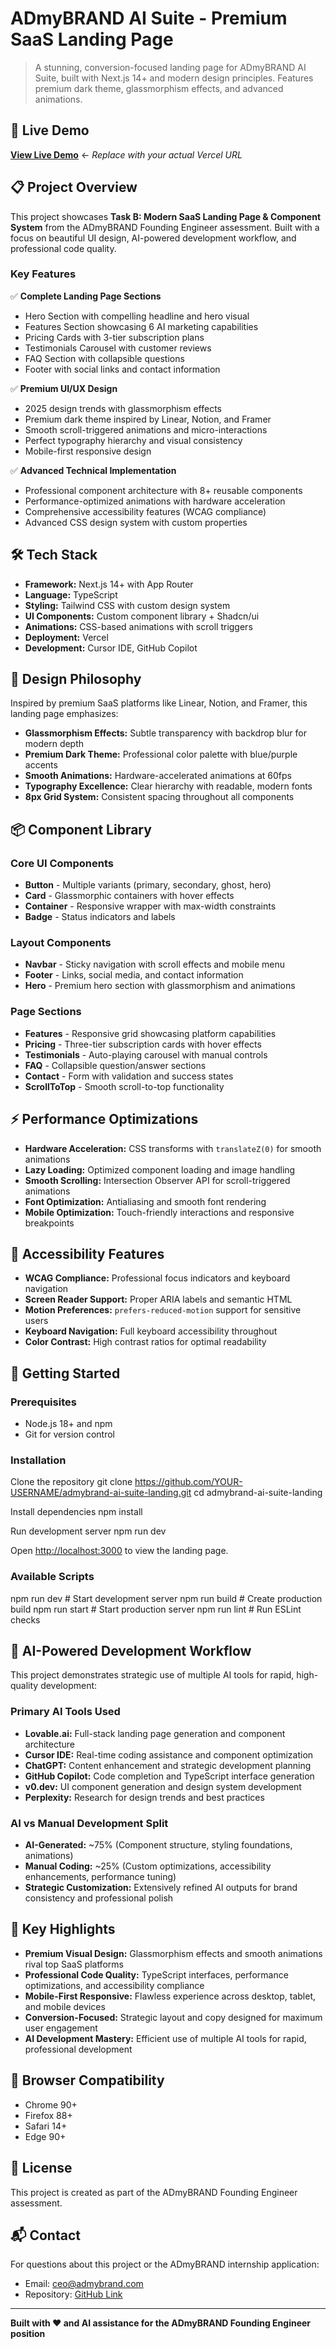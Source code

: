 # ADmyBRAND AI Suite - Premium SaaS Landing Page

> A stunning, conversion-focused landing page for ADmyBRAND AI Suite, built with Next.js 14+ and modern design principles. Features premium dark theme, glassmorphism effects, and advanced animations.

## 🚀 Live Demo

**[View Live Demo](https://your-demo-url-here.vercel.app)** ← *Replace with your actual Vercel URL*

## 📋 Project Overview

This project showcases **Task B: Modern SaaS Landing Page & Component System** from the ADmyBRAND Founding Engineer assessment. Built with a focus on beautiful UI design, AI-powered development workflow, and professional code quality.

### Key Features

✅ **Complete Landing Page Sections**
- Hero Section with compelling headline and hero visual
- Features Section showcasing 6 AI marketing capabilities  
- Pricing Cards with 3-tier subscription plans
- Testimonials Carousel with customer reviews
- FAQ Section with collapsible questions
- Footer with social links and contact information

✅ **Premium UI/UX Design**
- 2025 design trends with glassmorphism effects
- Premium dark theme inspired by Linear, Notion, and Framer
- Smooth scroll-triggered animations and micro-interactions
- Perfect typography hierarchy and visual consistency
- Mobile-first responsive design

✅ **Advanced Technical Implementation**
- Professional component architecture with 8+ reusable components
- Performance-optimized animations with hardware acceleration
- Comprehensive accessibility features (WCAG compliance)
- Advanced CSS design system with custom properties

## 🛠️ Tech Stack

- **Framework:** Next.js 14+ with App Router
- **Language:** TypeScript
- **Styling:** Tailwind CSS with custom design system
- **UI Components:** Custom component library + Shadcn/ui
- **Animations:** CSS-based animations with scroll triggers
- **Deployment:** Vercel
- **Development:** Cursor IDE, GitHub Copilot

## 🎨 Design Philosophy

Inspired by premium SaaS platforms like Linear, Notion, and Framer, this landing page emphasizes:

- **Glassmorphism Effects:** Subtle transparency with backdrop blur for modern depth
- **Premium Dark Theme:** Professional color palette with blue/purple accents
- **Smooth Animations:** Hardware-accelerated animations at 60fps
- **Typography Excellence:** Clear hierarchy with readable, modern fonts
- **8px Grid System:** Consistent spacing throughout all components

## 📦 Component Library

### Core UI Components
- **Button** - Multiple variants (primary, secondary, ghost, hero)
- **Card** - Glassmorphic containers with hover effects
- **Container** - Responsive wrapper with max-width constraints
- **Badge** - Status indicators and labels

### Layout Components  
- **Navbar** - Sticky navigation with scroll effects and mobile menu
- **Footer** - Links, social media, and contact information
- **Hero** - Premium hero section with glassmorphism and animations

### Page Sections
- **Features** - Responsive grid showcasing platform capabilities
- **Pricing** - Three-tier subscription cards with hover effects
- **Testimonials** - Auto-playing carousel with manual controls
- **FAQ** - Collapsible question/answer sections
- **Contact** - Form with validation and success states
- **ScrollToTop** - Smooth scroll-to-top functionality

## ⚡ Performance Optimizations

- **Hardware Acceleration:** CSS transforms with `translateZ(0)` for smooth animations
- **Lazy Loading:** Optimized component loading and image handling
- **Smooth Scrolling:** Intersection Observer API for scroll-triggered animations
- **Font Optimization:** Antialiasing and smooth font rendering
- **Mobile Optimization:** Touch-friendly interactions and responsive breakpoints

## 🎯 Accessibility Features

- **WCAG Compliance:** Professional focus indicators and keyboard navigation
- **Screen Reader Support:** Proper ARIA labels and semantic HTML
- **Motion Preferences:** `prefers-reduced-motion` support for sensitive users
- **Keyboard Navigation:** Full keyboard accessibility throughout
- **Color Contrast:** High contrast ratios for optimal readability

## 🔧 Getting Started

### Prerequisites
- Node.js 18+ and npm
- Git for version control

### Installation

Clone the repository
git clone https://github.com/YOUR-USERNAME/admybrand-ai-suite-landing.git
cd admybrand-ai-suite-landing

Install dependencies
npm install

Run development server
npm run dev


Open [http://localhost:3000](http://localhost:3000) to view the landing page.

### Available Scripts
npm run dev # Start development server
npm run build # Create production build
npm run start # Start production server
npm run lint # Run ESLint checks


## 🤖 AI-Powered Development Workflow

This project demonstrates strategic use of multiple AI tools for rapid, high-quality development:

### Primary AI Tools Used
- **Lovable.ai:** Full-stack landing page generation and component architecture
- **Cursor IDE:** Real-time coding assistance and component optimization
- **ChatGPT:** Content enhancement and strategic development planning  
- **GitHub Copilot:** Code completion and TypeScript interface generation
- **v0.dev:** UI component generation and design system development
- **Perplexity:** Research for design trends and best practices

### AI vs Manual Development Split
- **AI-Generated:** ~75% (Component structure, styling foundations, animations)
- **Manual Coding:** ~25% (Custom optimizations, accessibility enhancements, performance tuning)
- **Strategic Customization:** Extensively refined AI outputs for brand consistency and professional polish

## 🌟 Key Highlights

- **Premium Visual Design:** Glassmorphism effects and smooth animations rival top SaaS platforms
- **Professional Code Quality:** TypeScript interfaces, performance optimizations, and accessibility compliance  
- **Mobile-First Responsive:** Flawless experience across desktop, tablet, and mobile devices
- **Conversion-Focused:** Strategic layout and copy designed for maximum user engagement
- **AI Development Mastery:** Efficient use of multiple AI tools for rapid, professional development

## 📱 Browser Compatibility

- Chrome 90+
- Firefox 88+
- Safari 14+
- Edge 90+

## 📄 License

This project is created as part of the ADmyBRAND Founding Engineer assessment.

## 📬 Contact

For questions about this project or the ADmyBRAND internship application:
- Email: ceo@admybrand.com
- Repository: [GitHub Link](https://github.com/YOUR-USERNAME/admybrand-ai-suite-landing)

---

**Built with ❤️ and AI assistance for the ADmyBRAND Founding Engineer position**

